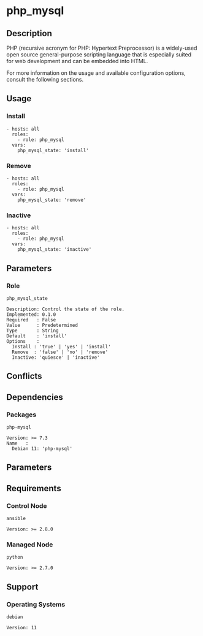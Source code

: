 # php_mysql

## Description

PHP (recursive acronym for PHP: Hypertext Preprocessor) is a widely-used open
source general-purpose scripting language that is especially suited for web
development and can be embedded into HTML.

For more information on the usage and available configuration options,
consult the following sections.

## Usage

### Install

```
- hosts: all
  roles:
    - role: php_mysql
  vars:
    php_mysql_state: 'install'
```

### Remove

```
- hosts: all
  roles:
    - role: php_mysql
  vars:
    php_mysql_state: 'remove'
```

### Inactive

```
- hosts: all
  roles:
    - role: php_mysql
  vars:
    php_mysql_state: 'inactive'
```

## Parameters

### Role

`php_mysql_state`

    Description: Control the state of the role.
    Implemented: 0.1.0
    Required   : False
    Value      : Predetermined
    Type       : String
    Default    : 'install'
    Options    :
      Install : 'true' | 'yes' | 'install'
      Remove  : 'false' | 'no' | 'remove'
      Inactive: 'quiesce' | 'inactive'

## Conflicts

## Dependencies

### Packages

`php-mysql`

    Version: >= 7.3
    Name   :
      Debian 11: 'php-mysql'

## Parameters

## Requirements

### Control Node

`ansible`

    Version: >= 2.8.0

### Managed Node

`python`

    Version: >= 2.7.0

## Support

### Operating Systems

`debian`

    Version: 11
